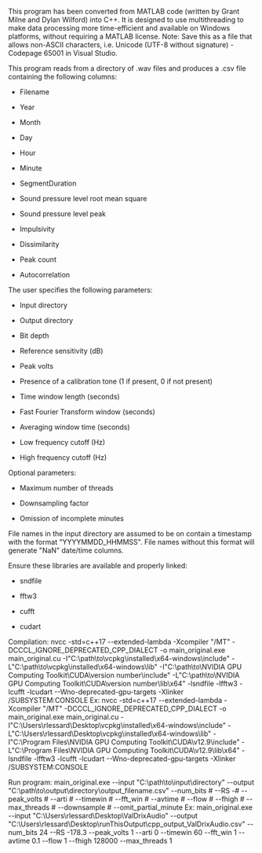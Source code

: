 This program has been converted from MATLAB code (written by Grant Milne and Dylan Wilford) into C++. It is designed to use multithreading to make data processing more time-efficient and available on Windows platforms, without requiring a MATLAB license.
Note: Save this as a file that allows non-ASCII characters, i.e. Unicode (UTF-8 without signature) - Codepage 65001 in Visual Studio.

This program reads from a directory of .wav files and produces a .csv file containing the following columns:

- Filename

- Year

- Month

- Day

- Hour

- Minute

- SegmentDuration

- Sound pressure level root mean square

- Sound pressure level peak

- Impulsivity

- Dissimilarity

- Peak count

- Autocorrelation


The user specifies the following parameters:

- Input directory

- Output directory

- Bit depth

- Reference sensitivity (dB)

- Peak volts

- Presence of a calibration tone (1 if present, 0 if not present)

- Time window length (seconds)

- Fast Fourier Transform window (seconds)

- Averaging window time (seconds)

- Low frequency cutoff (Hz)

- High frequency cutoff (Hz)

Optional parameters:
- Maximum number of threads

- Downsampling factor

- Omission of incomplete minutes

File names in the input directory are assumed to be on contain a timestamp with the format "YYYYMMDD_HHMMSS".
File names without this format will generate "NaN" date/time columns.

Ensure these libraries are available and properly linked:
- sndfile

- fftw3

- cufft

- cudart

Compilation:
nvcc -std=c++17 --extended-lambda -Xcompiler "/MT" -DCCCL_IGNORE_DEPRECATED_CPP_DIALECT -o main_original.exe main_original.cu -I"C:\path\to\vcpkg\installed\x64-windows\include" -L"C:\path\to\vcpkg\installed\x64-windows\lib" -I"C:\path\to\NVIDIA GPU Computing Toolkit\CUDA\version number\include" -L"C:\path\to\NVIDIA GPU Computing Toolkit\CUDA\version number\lib\x64" -lsndfile -lfftw3 -lcufft -lcudart --Wno-deprecated-gpu-targets -Xlinker /SUBSYSTEM:CONSOLE
Ex:
nvcc -std=c++17 --extended-lambda -Xcompiler "/MT" -DCCCL_IGNORE_DEPRECATED_CPP_DIALECT -o main_original.exe main_original.cu -I"C:\Users\rlessard\Desktop\vcpkg\installed\x64-windows\include" -L"C:\Users\rlessard\Desktop\vcpkg\installed\x64-windows\lib" -I"C:\Program Files\NVIDIA GPU Computing Toolkit\CUDA\v12.9\include" -L"C:\Program Files\NVIDIA GPU Computing Toolkit\CUDA\v12.9\lib\x64" -lsndfile -lfftw3 -lcufft -lcudart --Wno-deprecated-gpu-targets -Xlinker /SUBSYSTEM:CONSOLE

Run program:
main_original.exe --input "C:\path\to\input\directory" --output "C:\path\to\output\directory\output_filename.csv" --num_bits # --RS -# --peak_volts # --arti # --timewin # --fft_win # --avtime # --flow # --fhigh # --max_threads # --downsample # --omit_partial_minute
Ex:
main_original.exe --input "C:\Users\rlessard\Desktop\ValDrixAudio" --output "C:\Users\rlessard\Desktop\runThisOutput\cpp_output_ValDrixAudio.csv" --num_bits 24 --RS -178.3 --peak_volts 1 --arti 0 --timewin 60 --fft_win 1 --avtime 0.1 --flow 1 --fhigh 128000 --max_threads 1
